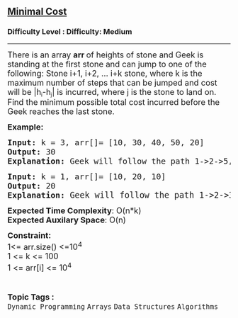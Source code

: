 <h2><a href="https://www.geeksforgeeks.org/problems/minimal-cost/1?utm_source=youtube&utm_medium=collab_striver_ytdescription&utm_campaign=minimal-cost">Minimal Cost</a></h2><h3>Difficulty Level : Difficulty: Medium</h3><hr><div class="problems_problem_content__Xm_eO"><p><span style="font-size: 18px;">There is an array <strong>arr </strong>of heights of stone and Geek is standing at the first stone and can jump to one of the following: Stone i+1, i+2, ... i+k stone, where k is the maximum number of steps that can be jumped </span><span style="font-size: 18px;">and cost will be |h</span><sub>i</sub><span style="font-size: 18px;">-h</span><sub>j</sub><span style="font-size: 18px;">| is incurred, where j is the stone to land on. Find the minimum possible total cost incurred before the Geek reaches the last stone.</span></p>
<p><span style="font-size: 18px;"><strong>Example:</strong> </span></p>
<pre><span style="font-size: 18px;"><strong>Input:</strong> k = 3, arr[]= [10, 30, 40, 50, 20]<br></span><span style="font-size: 18px;"><strong>Output: </strong>30<br></span><span style="font-size: 18px;"><strong>Explanation: </strong>Geek will follow the path 1-&gt;2-&gt;5, the total cost would be | 10-30| + |30-20| = 30, which is minimum</span></pre>
<pre><span style="font-size: 18px;"><strong>Input: </strong>k = 1, arr[]= [10, 20, 10]
<strong>Output: </strong>20
<strong>Explanation: </strong></span><span style="font-size: 14pt;">Geek will follow the path 1-&gt;2-&gt;3, the total cost would be |10 - 20| + |20 - 10| = 20.
</span></pre>
<p><span style="font-size: 18px;"><strong>Expected Time Complexity</strong>: O(n*k)<br><strong>Expected Auxilary Space</strong>: O(n)</span></p>
<p><span style="font-size: 18px;"><strong>Constraint:<br></strong>1&lt;= arr.size() &lt;=10<sup>4</sup><br>1 &lt;= k &lt;= 100<br>1 &lt;= arr[i] &lt;= 10<sup>4</sup></span></p></div><br><p><span style=font-size:18px><strong>Topic Tags : </strong><br><code>Dynamic Programming</code>&nbsp;<code>Arrays</code>&nbsp;<code>Data Structures</code>&nbsp;<code>Algorithms</code>&nbsp;
